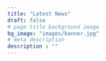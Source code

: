 ```yaml
---
title: "Latest News"
draft: false
# page title background image
bg_image: "images/banner.jpg"
# meta description
description : ""
---
```

